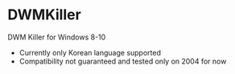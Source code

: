 # DWMKiller
 DWM Killer for Windows 8-10
* Currently only Korean language supported
* Compatibility not guaranteed and tested only on 2004 for now
